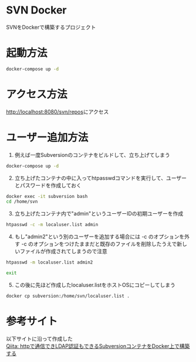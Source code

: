 # SVN Docker

SVNをDockerで構築するプロジェクト

# 起動方法
```sh
docker-compose up -d
```

# アクセス方法
[http://localhost:8080/svn/repos](http://localhost:8080/svn/repos)にアクセス

# ユーザー追加方法
1. 例えば一度Subversionのコンテナをビルドして、立ち上げてしまう
```sh
docker-compose up -d
```

2. 立ち上げたコンテナの中に入ってhtpasswdコマンドを実行して、ユーザーとパスワードを作成しておく
```sh
docker exec -it subversion bash
cd /home/svn
```
3. 立ち上げたコンテナ内で"admin"というユーザーIDの初期ユーザーを作成
```sh
htpasswd -c -m localuser.list admin
```
4. もし"admin2"という別のユーザーを追加する場合には -c のオプションを外す
-c のオプションをつけたままだと既存のファイルを削除したうえで新しいファイルが作成されてしまうので注意
```sh
htpasswd -m localuser.list admin2
```

```sh
exit
```
5. この後に先ほど作成したlocaluser.listをホストOSにコピーしてしまう
```sh
docker cp subversion:/home/svn/localuser.list .
```

# 参考サイト
以下サイトに沿って作成した  
[Qiita: httpで通信できLDAP認証もできるSubversionコンテナをDocker上で構築する](https://qiita.com/potashi_chikash/items/de712dbfb68b079cc82b)
